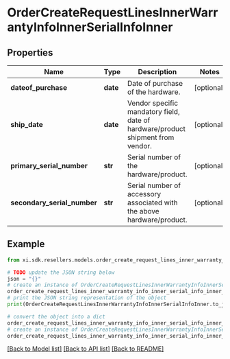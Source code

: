 # OrderCreateRequestLinesInnerWarrantyInfoInnerSerialInfoInner


## Properties

Name | Type | Description | Notes
------------ | ------------- | ------------- | -------------
**dateof_purchase** | **date** | Date of purchase of the hardware. | [optional] 
**ship_date** | **date** | Vendor specific mandatory field, date of hardware/product shipment from vendor. | [optional] 
**primary_serial_number** | **str** | Serial number of the hardware/product. | [optional] 
**secondary_serial_number** | **str** | Serial number of accessory associated with the above hardware/product. | [optional] 

## Example

```python
from xi.sdk.resellers.models.order_create_request_lines_inner_warranty_info_inner_serial_info_inner import OrderCreateRequestLinesInnerWarrantyInfoInnerSerialInfoInner

# TODO update the JSON string below
json = "{}"
# create an instance of OrderCreateRequestLinesInnerWarrantyInfoInnerSerialInfoInner from a JSON string
order_create_request_lines_inner_warranty_info_inner_serial_info_inner_instance = OrderCreateRequestLinesInnerWarrantyInfoInnerSerialInfoInner.from_json(json)
# print the JSON string representation of the object
print(OrderCreateRequestLinesInnerWarrantyInfoInnerSerialInfoInner.to_json())

# convert the object into a dict
order_create_request_lines_inner_warranty_info_inner_serial_info_inner_dict = order_create_request_lines_inner_warranty_info_inner_serial_info_inner_instance.to_dict()
# create an instance of OrderCreateRequestLinesInnerWarrantyInfoInnerSerialInfoInner from a dict
order_create_request_lines_inner_warranty_info_inner_serial_info_inner_from_dict = OrderCreateRequestLinesInnerWarrantyInfoInnerSerialInfoInner.from_dict(order_create_request_lines_inner_warranty_info_inner_serial_info_inner_dict)
```
[[Back to Model list]](../README.md#documentation-for-models) [[Back to API list]](../README.md#documentation-for-api-endpoints) [[Back to README]](../README.md)


